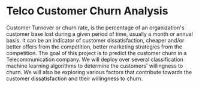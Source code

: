 # Telco Customer Churn Analysis
 Customer Turnover or churn rate, is the percentage of an organization's customer base lost during a given period of time, usually a month or annual basis. It can be an indicator of customer dissatisfaction, cheaper and/or better offers from the competition, better marketing strategies from the competition.  The goal of this project is to predict the customer churn in a Telecommunication company. We will deploy over several classification machine learning algorithms to determine the customers' willingness to churn. We will also be exploring various factors that contribute towards the customer dissatisfaction and their willingness to churn.
